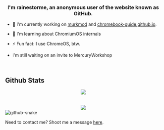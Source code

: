 
### <div align="center">I'm rainestorme, an anonymous user of the website known as GitHub.</div>  
  

- 🔭 I'm currently working on [murkmod](https://github.com/rainestorme/murkmod) and [chromebook-guide.github.io](https://chromebook-guide.github.io).
  

- 🌱 I'm learning about ChromiumOS internals
    

- ⚡ Fun fact: I use ChromeOS, btw.
  
  
- I'm still waiting on an invite to MercuryWorkshop
<br/>  

## Github Stats  
<div align="center"><img src="https://github-readme-stats.vercel.app/api?username=rainestorme&show_icons=true&count_private=true&hide_border=true" align="center" /></div>  

<br/>  

<br/>  

<div align="center">
<img src="https://komarev.com/ghpvc/?username=rainestorme&&style=flat-square" align="center" />
</div>  

<picture>
  <source media="(prefers-color-scheme: dark)" srcset="github-snake-dark.svg">
  <source media="(prefers-color-scheme: light)" srcset="github-snake.svg">
  <img alt="github-snake" src="github-snake.svg">
</picture>
  

<br/>  

Need to contact me? Shoot me a message [here](mailto:rainest0rme@proton.me).
